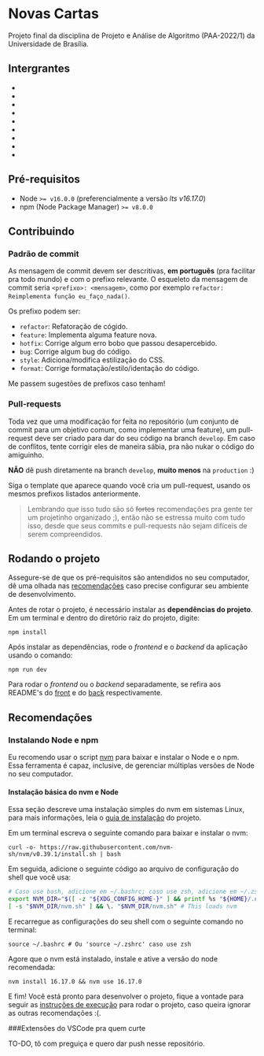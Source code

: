 # Novas Cartas

Projeto final da disciplina de Projeto e Análise de Algoritmo (PAA-2022/1) da Universidade de Brasília.

## Intergrantes
-
-
-
-
-
-
-
-
-

## Pré-requisitos
- Node `>= v16.0.0` (preferencialmente a versão *lts v16.17.0*)
- npm (Node Package Manager) `>= v8.0.0`

## Contribuindo

### Padrão de commit

As mensagem de commit devem ser descritivas, **em português** (pra facilitar pra todo mundo) e com o prefixo relevante. O esqueleto da mensagem de commit seria `<prefixo>: <mensagem>`, como por exemplo `refactor: Reimplementa função eu_faço_nada()`.

Os prefixo podem ser:
- `refactor`: Refatoração de cógido.
- `feature`: Implementa alguma feature nova.
- `hotfix`: Corrige algum erro bobo que passou desapercebido.
- `bug`: Corrige algum bug do código.
- `style`: Adiciona/modifica estilização do CSS.
- `format`: Corrige formatação/estilo/identação do código.

Me passem sugestões de prefixos caso tenham! 

### Pull-requests

Toda vez que uma modificação for feita no repositório (um conjunto de commit para um objetivo comum, como implementar uma feature), um pull-request deve ser criado para dar do seu código na branch `develop`. Em caso de conflitos, tente corrigir eles de maneira sábia, pra não nukar o código do amiguinho.

**NÃO** dê push diretamente na branch `develop`, **muito menos** na `production` :) 

Siga o template que aparece quando você cria um pull-request, usando os mesmos prefixos listados anteriormente.

> Lembrando que isso tudo são só ~~fortes~~ recomendações pra gente ter um projetinho organizado ;), então não se estressa muito com tudo isso, desde que seus commits e pull-requests não sejam difíceis de serem compreendidos.

## Rodando o projeto

Assegure-se de que os pré-requisitos são antendidos no seu computador, dê uma olhada nas [recomendações](##recomendações) caso precise configurar seu ambiente de desenvolvimento. 

Antes de rotar o projeto, é necessário instalar as **dependências do projeto**. Em um terminal e dentro do diretório raiz do projeto, digite:

```shell
npm install
```

Após instalar as dependências, rode o *frontend* e o *backend* da aplicação usando o comando:

```shell
npm run dev
```

Para rodar o *frontend* ou o *backend* separadamente, se refira aos README's do [front](../blob/develop/frontend/README.md) e do [back](../blob/develop/backend/README.md) respectivamente.

## Recomendações

### Instalando **Node** e **npm**

Eu recomendo usar o script [nvm](https://github.com/nvm-sh/nvm) para baixar e instalar o Node e o npm. Essa ferramenta é capaz, inclusive, de gerenciar múltiplas versões de Node no seu computador.

#### Instalação básica do nvm e Node

Essa seção descreve uma instalação simples do nvm em sistemas Linux, para mais informações, leia o [guia de instalação](https://github.com/nvm-sh/nvm#installing-and-updating) do projeto. 

Em um terminal escreva o seguinte comando para baixar e instalar o nvm:

```shell
curl -o- https://raw.githubusercontent.com/nvm-sh/nvm/v0.39.1/install.sh | bash
```

Em seguida, adicione o seguinte código ao arquivo de configuração do shell que você usa:

```bash
# Caso use bash, adicione em ~/.bashrc; caso use zsh, adicione em ~/.zshrc
export NVM_DIR="$([ -z "${XDG_CONFIG_HOME-}" ] && printf %s "${HOME}/.nvm" || printf %s "${XDG_CONFIG_HOME}/nvm")"
[ -s "$NVM_DIR/nvm.sh" ] && \. "$NVM_DIR/nvm.sh" # This loads nvm
```

E recarregue as configurações do seu shell com o seguinte comando no terminal:

```shell
source ~/.bashrc # Ou 'source ~/.zshrc' caso use zsh
```

Agore que o nvm está instalado, instale e ative a versão do node recomendada:

```shell
nvm install 16.17.0 && nvm use 16.17.0
```

E fim! Você está pronto para desenvolver o projeto, fique a vontade para seguir as [instruções de execução](##rodando-o-projeto) para rodar o projeto, caso queira ignorar as outras recomendações :(.

###Extensões do VSCode pra quem curte

TO-DO, tô com preguiça e quero dar push nesse repositório.

